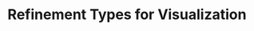 ---
layout: post
title:  "Refinement Types for Visualization"
categories: paper
authors: "<u>Junrui Liu</u> + Jingtao Xia, Nicholas Brown, Yanju Chen, Yu Feng"
venue: "<a href=\"https://conf.researchr.org/home/ase-2024\">ASE'24</a>"
doi: https://doi.org/10.1145/3691620.3695550
---